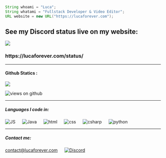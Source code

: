 




```java
String whoami = "Luca";
String whatami = "Fullstack Developer & Video Editor";
URL website = new URL("https://lucaforever.com");
```
<h2> See my Discord status live on my website: </h2>
<img src="https://user-images.githubusercontent.com/58527636/184904766-cd30e409-3426-4cc1-9a80-ffab68f323c6.png"/>
<h3> https://lucaforever.com/status/ </h3>
<hr />
<h4> Github Statics :</h4>
<p align="left">
<img src="https://github-readme-stats.vercel.app/api?username=LucaForever&show_icons=true&theme=tokyonight&count_private=true"/>
</p>
<p align="left">
<img src="https://komarev.com/ghpvc/?username=LucaForever" alt="views on github" />
<hr /> 
<h5>Languages I code in: </h5>
<p align="left">
    <img alt="JS" src="https://img.shields.io/badge/Javascript-f7e018?style=flat-square&logo=javascript&logoColor=white"/>
    &emsp; 
    <img alt="Java" src="https://img.shields.io/badge/Java-696b70?style=flat-square&logo=oracle&logoColor=white"/>
    &emsp;
    <img alt="html" src="https://img.shields.io/badge/Html5-E54C21?style=flat-square&logo=html5&logoColor=white"/>
    &emsp;
    <img alt="css" src="https://img.shields.io/badge/Css3-214CE5?style=flat-square&logo=css3&logoColor=white"/>
    &emsp; 
    <img alt="csharp" src="https://img.shields.io/badge/CSharp-214CE5?style=flat-square&logo=csharp&logoColor=white"/>
    &emsp; 
    <img alt="python" src="https://img.shields.io/badge/Python-214CE5?style=flat-square&logo=python&logoColor=white"/>
    &emsp; 
    </p>
    <hr />
    <p>
    <h5> Contact me: </h5>
    <p align="left">
    <a href="mailto:contact@lucaforever.com">contact@lucaforever.com</a>
    &emsp; 
    <a href="https://discordapp.com/users/549240664773230632"><img alt="Discord" src="https://img.shields.io/badge/Discord-7289d9?style=for-the-badge&logo=Discord&logoColor=ffffff"/></a>
    </p>
